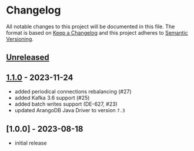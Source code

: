 # Changelog

All notable changes to this project will be documented in this file.
The format is based on [Keep a Changelog](http://keepachangelog.com/en/1.0.0/) and this project adheres to [Semantic Versioning](http://semver.org/spec/v2.0.0.html).

## [Unreleased]

## [1.1.0] - 2023-11-24

- added periodical connections rebalancing (#27)
- added Kafka 3.6 support (#25)
- added batch writes support (DE-627, #23)
- updated ArangoDB Java Driver to version `7.3`

## [1.0.0] - 2023-08-18

- initial release

[unreleased]: https://github.com/arangodb/kafka-connect-arangodb/compare/v1.1.0...HEAD
[1.1.0]: https://github.com/arangodb/kafka-connect-arangodb/compare/v1.0.0...v1.1.0
